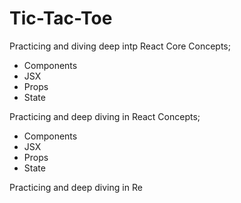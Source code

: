# Tic-Tac-Toe

Practicing and diving deep intp React Core Concepts; 
- Components
- JSX
- Props
- State

Practicing and deep diving in React Concepts; 
- Components
- JSX
- Props
- State


Practicing and deep diving in Re







